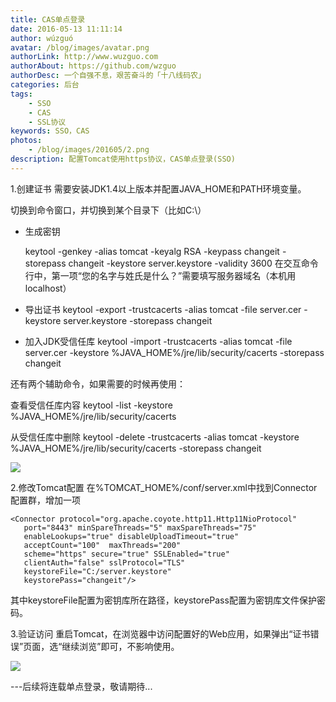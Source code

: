 ```yaml
---
title: CAS单点登录
date: 2016-05-13 11:11:14 
author: wúzguó
avatar: /blog/images/avatar.png
authorLink: http://www.wuzguo.com
authorAbout: https://github.com/wzguo
authorDesc: 一个自强不息，艰苦奋斗的「十八线码农」
categories: 后台
tags: 
	- SSO
	- CAS
	- SSL协议
keywords: SSO，CAS
photos:
	- /blog/images/201605/2.png
description: 配置Tomcat使用https协议，CAS单点登录(SSO)
---
```


1.创建证书
需要安装JDK1.4以上版本并配置JAVA_HOME和PATH环境变量。

切换到命令窗口，并切换到某个目录下（比如C:\）


- 生成密钥

    keytool -genkey -alias tomcat -keyalg RSA -keypass changeit -storepass changeit -keystore server.keystore -validity 3600
在交互命令行中，第一项“您的名字与姓氏是什么？”需要填写服务器域名（本机用localhost）


- 导出证书
    keytool -export -trustcacerts -alias tomcat -file server.cer -keystore  server.keystore -storepass changeit
    

- 加入JDK受信任库
    keytool -import -trustcacerts -alias tomcat -file server.cer -keystore  %JAVA_HOME%/jre/lib/security/cacerts -storepass changeit

还有两个辅助命令，如果需要的时候再使用：

查看受信任库内容
    keytool -list -keystore %JAVA_HOME%/jre/lib/security/cacerts

从受信任库中删除
    keytool -delete -trustcacerts -alias tomcat  -keystore  %JAVA_HOME%/jre/lib/security/cacerts -storepass changeit

![](/blog/images/201605/2.png)

2.修改Tomcat配置
在%TOMCAT_HOME%/conf/server.xml中找到Connector配置群，增加一项

    <Connector protocol="org.apache.coyote.http11.Http11NioProtocol"   
       port="8443" minSpareThreads="5" maxSpareThreads="75"   
       enableLookups="true" disableUploadTimeout="true" 
       acceptCount="100"  maxThreads="200"   
       scheme="https" secure="true" SSLEnabled="true"   
       clientAuth="false" sslProtocol="TLS"   
       keystoreFile="C:/server.keystore" 
       keystorePass="changeit"/>

其中keystoreFile配置为密钥库所在路径，keystorePass配置为密钥库文件保护密码。

3.验证访问
重启Tomcat，在浏览器中访问配置好的Web应用，如果弹出“证书错误”页面，选“继续浏览”即可，不影响使用。

![](/blog/images/201605/3.png)



---后续将连载单点登录，敬请期待...